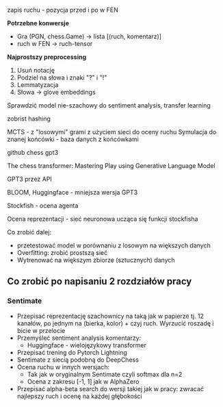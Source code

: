 zapis ruchu - pozycja przed i po w FEN

**Potrzebne konwersje**

* Gra (PGN, chess.Game) -> lista [(ruch, komentarz)]
* ruch w FEN -> ruch-tensor

**Najprostszy preprocessing**
1. Usuń notację
2. Podziel na słowa i znaki "?" i "!"
3. Lemmatyzacja
4. Słowa -> glove embeddings


Sprawdzić model nie-szachowy do sentiment analysis, transfer learning

zobrist hashing

MCTS - z "losowymi" grami z użyciem sieci do oceny ruchu
Symulacja do znanej końcówki - baza danych z końcówkami

github chess gpt3

The chess transformer: Mastering Play using Generative Language Model

GPT3 przez API

BLOOM, Huggingface - mniejsza wersja GPT3

Stockfish - ocena agenta

Ocena reprezentacji - sieć neuronowa ucząca się funkcji stockfisha



Co zrobić dalej:
- przetestować model w porównaniu z losowym na większych danych
- Overfitting: zrobić prostszą sieć
- Wytrenować na większym zbiorze (sztucznych) danych


## Co zrobić po napisaniu 2 rozdziałów pracy

### Sentimate
- Przepisać reprezentację szachownicy na taką jak w papierze tj. 12 kanałów, po jednym na (bierka, kolor) + czyj ruch. Wyrzucić roszadę i bicie w przelocie
- Przemyśleć sentiment analysis komentarzy:
  - Huggingface - wielojęzykowy transformer
- Przepisać trening do Pytorch Lightning
- Sentimate z siecią podobną do DeepChess
- Ocena ruchu w innych wersjach:
  - Tak jak w oryginalnym Sentimate czyli softmax dla n=2
  - Ocena z zakresu [-1, 1] jak w AlphaZero
- Przepisać alpha-beta search do wersji takiej jak w pracy: zwracać najlepszy ruch i ocenę na każdej głębokości
